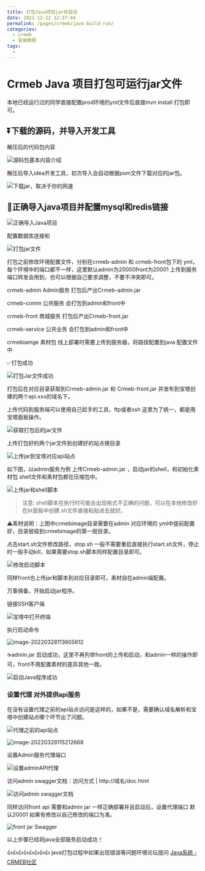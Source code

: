 ```yaml
---
title: 打包Java项目jar并启动
date: 2021-12-22 12:37:44
permalink: /pages/crmeb/java-build-run/
categories:
  - crmeb
  - 安装教程
tags:
  - 
---
```

# Crmeb Java 项目打包可运行jar文件

本地已经运行过的同学直接配置prod环境的yml文件后直接mvn install 打包即可。

## ⏬下载的源码，并导入开发工具

解压后的代码包内容

![源码包基本内容介绍](https://cdn.jsdelivr.net/gh/xbdazz/mypic/img/202203281444821.png)

解压后导入idea开发工具，初次导入会自动根据pom文件下载对应的jar包。

![下载jar，取决于你的网速](https://cdn.jsdelivr.net/gh/xbdazz/mypic/img/202203261556769.png)

## 🔗正确导入java项目并配置mysql和redis链接

![正确导入Java项目](https://cdn.jsdelivr.net/gh/xbdazz/mypic/img/202203261558982.png)

 配置数据库连接和

![打包jar文件](https://cdn.jsdelivr.net/gh/xbdazz/mypic/img/202203261626692.png)

打包之前修改环境配置文件，分别在crmeb-admin 和 crmeb-front包下的 yml，每个环境中的端口都不一样，这里默认admin为20000front为20001 上传到服务端口转发会用到，也可以根据自己要求调整，不要不冲突即可。

crmeb-admin		Admin服务		 打包后产出Crmeb-admin.jar

crmeb-comm		公共服务   		 会打包到admin和front中

crmeb-front   		商城服务			打包后产出Crmeb-front.jar

crmeb-service		公共业务			会打包到admin和front中

crmebiamge			素材包				线上部署时需要上传到服务器，将路径配置到java 配置文件中

✅打包成功

![打包Jar文件成功](https://cdn.jsdelivr.net/gh/xbdazz/mypic/img/202203261637385.png)

打包后在对应目录获取到Crmeb-admin.jar 和 Crmeb-front.jar 并发布到宝塔创建的两个api.xxx的域名下。

上传代码到服务端可以使用自己趁手的工具，ftp或者ssh 这里为了统一，都是用宝塔面板操作。

![获取打包后的jar文件](https://cdn.jsdelivr.net/gh/xbdazz/mypic/img/202203281048079.png)

上传打包好的两个jar文件到创建好的站点根目录

![上传jar到宝塔对应api站点](https://cdn.jsdelivr.net/gh/xbdazz/mypic/img/202203281052132.png)

如下图，以admin服务为例 上传Crmeb-admin.jar ，启动jar的shell，和初始化素材包 shell文件和素材包都在压缩包中。

![上传jar和shell脚本](https://cdn.jsdelivr.net/gh/xbdazz/mypic/img/202203281109524.png)

> 注意: shell脚本在执行时可能会出现格式不正确的问题，可以在本地修改好在bt面板中创建.sh文件直接粘贴进去就好。

⚠️素材说明：上图中crmebimage目录需要在admin 对应环境的 yml中提前配置好，目录层级到crmebimage的第一层目录。

点击start.sh文件修改路径，stop.sh 一般不需要重启直接执行start.sh文件，停止时一般手动kill，如果需要stop.sh脚本同样配置目录即可。

![修改启动脚本](https://cdn.jsdelivr.net/gh/xbdazz/mypic/img/202203281128937.png)

同样front也上传jar和脚本到对应目录即可，素材自在admin端配置。

万事俱备，开始启动jar程序。

链接SSH客户端

![宝塔中打开终端](https://cdn.jsdelivr.net/gh/xbdazz/mypic/img/202203281138409.png)

执行启动命令

![image-20220328113605612](https://cdn.jsdelivr.net/gh/xbdazz/mypic/img/202203281136685.png)

☕️admin.jar 启动成功，这里不再列举front的上传和启动，和admin一样的操作即可，front不用配置素材的差异其他一致。

![启动Java程序成功](https://cdn.jsdelivr.net/gh/xbdazz/mypic/img/202203281145850.png)

### 设置代理 对外提供api服务

在没有设置代理之前的api站点访问是这样的，如果不是，需要确认域名解析和宝塔中创建站点哪个环节出了问题。

![代理之前的api站点](https://cdn.jsdelivr.net/gh/xbdazz/mypic/img/202203281149523.png)

![image-20220328115212668](https://cdn.jsdelivr.net/gh/xbdazz/mypic/img/202203281152707.png)

设置Admin服务代理端口

![设置adminAPI代理](https://cdn.jsdelivr.net/gh/xbdazz/mypic/img/202203281154830.png)

访问admin swagger文档：访问方式 | http://域名/doc.html

![访问admin swagger文档](https://cdn.jsdelivr.net/gh/xbdazz/mypic/img/202203281158285.png)

同样访问front api 需要和admin jar 一样正确部署并且启动后，设置代理端口 默认20001 如果有修改以自己修改的端口为准。

![front jar Swagger](https://cdn.jsdelivr.net/gh/xbdazz/mypic/img/202203281205324.png)

以上步骤已经将java全部服务启动成功！

👍👍👍👍👍👍👍👍 java打包过程中如果出现错误等问题环境论坛提问 [Java系统 - CRMEB社区](https://q.crmeb.com/?categoryId=122&sequence=0)
